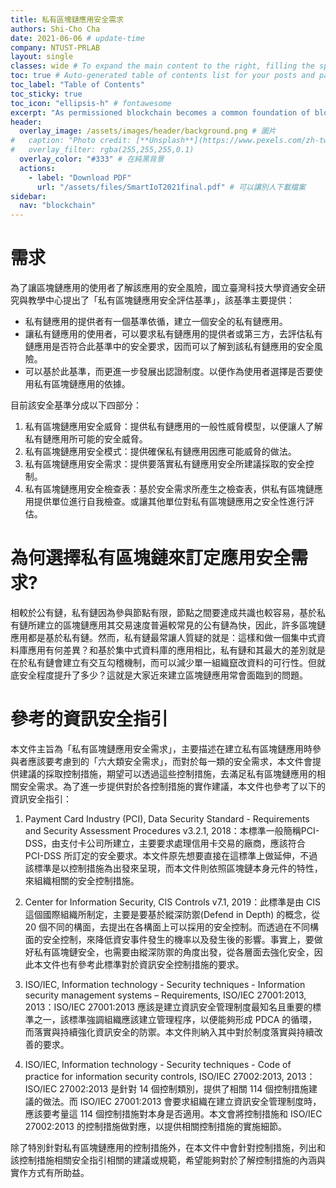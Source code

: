 ```yaml
---
title: 私有區塊鏈應用安全需求
authors: Shi-Cho Cha
date: 2021-06-06 # update-time
company: NTUST-PRLAB
layout: single
classes: wide # To expand the main content to the right, filling the space of what is normally occupied by the table of contents.
toc: true # Auto-generated table of contents list for your posts and pages
toc_label: "Table of Contents"
toc_sticky: true
toc_icon: "ellipsis-h" # fontawesome
excerpt: "As permissioned blockchain becomes a common foundation of blockchainbased applications for current organizations, related stakeholders of the applications need  the means to assess the security risks of the applications." # 摘要 
header:
  overlay_image: /assets/images/header/background.png # 圖片
#   caption: "Photo credit: [**Unsplash**](https://www.pexels.com/zh-tw/search/earth/)" # 可以表示圖片來源
#   overlay_filter: rgba(255,255,255,0.1)
  overlay_color: "#333" # 在純黑背景
  actions:
    - label: "Download PDF"
      url: "/assets/files/SmartIoT2021final.pdf" # 可以讓別人下載檔案
sidebar:
  nav: "blockchain"
---
```


# 需求
為了讓區塊鏈應用的使用者了解該應用的安全風險，國立臺灣科技大學資通安全研究與教學中心提出了「私有區塊鏈應用安全評估基準」，該基準主要提供：
- 私有鏈應用的提供者有一個基準依循，建立一個安全的私有鏈應用。
- 讓私有鏈應用的使用者，可以要求私有鏈應用的提供者或第三方，去評估私有鏈應用是否符合此基準中的安全要求，因而可以了解到該私有鏈應用的安全風險。
- 可以基於此基準，而更進一步發展出認證制度。以便作為使用者選擇是否要使用私有區塊鏈應用的依據。

目前該安全基準分成以下四部分：
1.	私有區塊鏈應用安全威脅：提供私有鏈應用的一般性威脅模型，以便讓人了解私有鏈應用所可能的安全威脅。
2.	私有區塊鏈應用安全模式：提供確保私有鏈應用因應可能威脅的做法。
3.	私有區塊鏈應用安全需求：提供要落實私有鏈應用安全所建議採取的安全控制。
4.	私有區塊鏈應用安全檢查表：基於安全需求所產生之檢查表，供私有區塊鏈應用提供單位進行自我檢查。或讓其他單位對私有區塊鏈應用之安全性進行評估。


# 為何選擇私有區塊鏈來訂定應用安全需求?
相較於公有鏈，私有鏈因為參與節點有限，節點之間要達成共識也較容易，基於私有鏈所建立的區塊鏈應用其交易速度普遍較常見的公有鏈為快，因此，許多區塊鏈應用都是基於私有鏈。然而，私有鏈最常讓人質疑的就是：這樣和做一個集中式資料庫應用有何差異？和基於集中式資料庫的應用相比，私有鏈和其最大的差別就是在於私有鏈會建立有交互勾稽機制，而可以減少單一組織竄改資料的可行性。但就底安全程度提升了多少？這就是大家近來建立區塊鏈應用常會面臨到的問題。

# 參考的資訊安全指引
本文件主旨為「私有區塊鏈應用安全需求」，主要描述在建立私有區塊鏈應用時參與者應該要考慮到的「六大類安全需求」，而對於每一類的安全需求，本文件會提供建議的採取控制措施，期望可以透過這些控制措施，去滿足私有區塊鏈應用的相關安全需求。為了進一步提供對於各控制措施的實作建議，本文件也參考了以下的資訊安全指引：
1. Payment Card Industry (PCI), Data Security Standard - Requirements and Security Assessment Procedures v3.2.1, 2018：本標準一般簡稱PCI-DSS，由支付卡公司所建立，主要要求處理信用卡交易的廠商，應該符合 PCI-DSS 所訂定的安全要求。本文件原先想要直接在這標準上做延伸，不過該標準是以控制措施為出發來呈現，而本文件則依照區塊鏈本身元件的特性，來組織相關的安全控制措施。

2. Center for Information Security, CIS Controls v7.1, 2019：此標準是由 CIS 這個國際組織所制定，主要是要基於縱深防禦(Defend in Depth) 的概念，從 20 個不同的構面，去提出在各構面上可以採用的安全控制。而透過在不同構面的安全控制，來降低資安事件發生的機率以及發生後的影響。事實上，要做好私有區塊鏈安全，也需要由縱深防禦的角度出發，從各層面去強化安全，因此本文件也有參考此標準對於資訊安全控制措施的要求。

3. ISO/IEC, Information technology - Security techniques - Information security management systems – Requirements, ISO/IEC 27001:2013, 2013：ISO/IEC 27001:2013 應該是建立資訊安全管理制度最知名且重要的標準之一，該標準強調組織應該建立管理程序，以便能夠形成 PDCA 的循環，而落實與持續強化資訊安全的防禦。本文件則納入其中對於制度落實與持續改善的要求。

4. ISO/IEC, Information technology - Security techniques - Code of practice for information security controls, ISO/IEC 27002:2013, 2013：ISO/IEC 27002:2013 是針對 14 個控制類別，提供了相關 114 個控制措施建議的做法。而 ISO/IEC 27001:2013 會要求組織在建立資訊安全管理制度時，應該要考量這 114 個控制措施對本身是否適用。本文會將控制措施和 ISO/IEC 27002:2013 的控制措施做對應，以提供相關控制措施的實施細節。

除了特別針對私有區塊鏈應用的控制措施外，在本文件中會針對控制措施，列出和該控制措施相關安全指引相關的建議或規範，希望能夠對於了解控制措施的內涵與實作方式有所助益。
